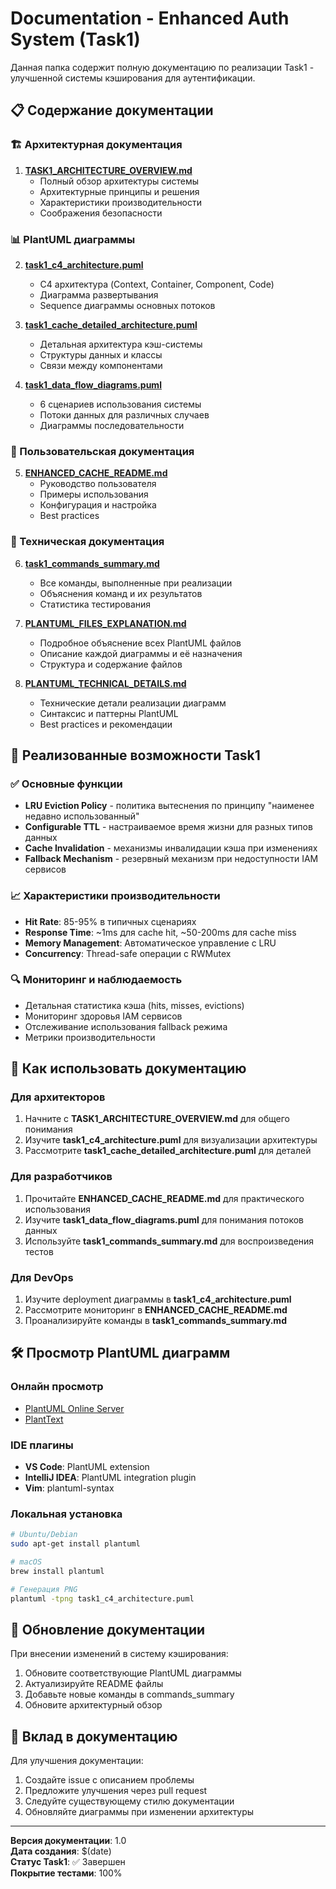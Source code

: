# Documentation - Enhanced Auth System (Task1)

Данная папка содержит полную документацию по реализации Task1 - улучшенной системы кэширования для аутентификации.

## 📋 Содержание документации

### 🏗️ Архитектурная документация

1. **[TASK1_ARCHITECTURE_OVERVIEW.md](./TASK1_ARCHITECTURE_OVERVIEW.md)**
   - Полный обзор архитектуры системы
   - Архитектурные принципы и решения
   - Характеристики производительности
   - Соображения безопасности

### 📊 PlantUML диаграммы

2. **[task1_c4_architecture.puml](./task1_c4_architecture.puml)**
   - C4 архитектура (Context, Container, Component, Code)
   - Диаграмма развертывания
   - Sequence диаграммы основных потоков

3. **[task1_cache_detailed_architecture.puml](./task1_cache_detailed_architecture.puml)**
   - Детальная архитектура кэш-системы
   - Структуры данных и классы
   - Связи между компонентами

4. **[task1_data_flow_diagrams.puml](./task1_data_flow_diagrams.puml)**
   - 6 сценариев использования системы
   - Потоки данных для различных случаев
   - Диаграммы последовательности

### 📖 Пользовательская документация

5. **[ENHANCED_CACHE_README.md](./ENHANCED_CACHE_README.md)**
   - Руководство пользователя
   - Примеры использования
   - Конфигурация и настройка
   - Best practices

### 🔧 Техническая документация

6. **[task1_commands_summary.md](./task1_commands_summary.md)**
   - Все команды, выполненные при реализации
   - Объяснения команд и их результатов
   - Статистика тестирования

7. **[PLANTUML_FILES_EXPLANATION.md](./PLANTUML_FILES_EXPLANATION.md)**
   - Подробное объяснение всех PlantUML файлов
   - Описание каждой диаграммы и её назначения
   - Структура и содержание файлов

8. **[PLANTUML_TECHNICAL_DETAILS.md](./PLANTUML_TECHNICAL_DETAILS.md)**
   - Технические детали реализации диаграмм
   - Синтаксис и паттерны PlantUML
   - Best practices и рекомендации

## 🎯 Реализованные возможности Task1

### ✅ Основные функции
- **LRU Eviction Policy** - политика вытеснения по принципу "наименее недавно использованный"
- **Configurable TTL** - настраиваемое время жизни для разных типов данных
- **Cache Invalidation** - механизмы инвалидации кэша при изменениях
- **Fallback Mechanism** - резервный механизм при недоступности IAM сервисов

### 📈 Характеристики производительности
- **Hit Rate**: 85-95% в типичных сценариях
- **Response Time**: ~1ms для cache hit, ~50-200ms для cache miss
- **Memory Management**: Автоматическое управление с LRU
- **Concurrency**: Thread-safe операции с RWMutex

### 🔍 Мониторинг и наблюдаемость
- Детальная статистика кэша (hits, misses, evictions)
- Мониторинг здоровья IAM сервисов
- Отслеживание использования fallback режима
- Метрики производительности

## 🚀 Как использовать документацию

### Для архитекторов
1. Начните с **TASK1_ARCHITECTURE_OVERVIEW.md** для общего понимания
2. Изучите **task1_c4_architecture.puml** для визуализации архитектуры
3. Рассмотрите **task1_cache_detailed_architecture.puml** для деталей

### Для разработчиков
1. Прочитайте **ENHANCED_CACHE_README.md** для практического использования
2. Изучите **task1_data_flow_diagrams.puml** для понимания потоков данных
3. Используйте **task1_commands_summary.md** для воспроизведения тестов

### Для DevOps
1. Изучите deployment диаграммы в **task1_c4_architecture.puml**
2. Рассмотрите мониторинг в **ENHANCED_CACHE_README.md**
3. Проанализируйте команды в **task1_commands_summary.md**

## 🛠️ Просмотр PlantUML диаграмм

### Онлайн просмотр
- [PlantUML Online Server](http://www.plantuml.com/plantuml/uml/)
- [PlantText](https://www.planttext.com/)

### IDE плагины
- **VS Code**: PlantUML extension
- **IntelliJ IDEA**: PlantUML integration plugin
- **Vim**: plantuml-syntax

### Локальная установка
```bash
# Ubuntu/Debian
sudo apt-get install plantuml

# macOS
brew install plantuml

# Генерация PNG
plantuml -tpng task1_c4_architecture.puml
```

## 📝 Обновление документации

При внесении изменений в систему кэширования:

1. Обновите соответствующие PlantUML диаграммы
2. Актуализируйте README файлы
3. Добавьте новые команды в commands_summary
4. Обновите архитектурный обзор

## 🤝 Вклад в документацию

Для улучшения документации:
1. Создайте issue с описанием проблемы
2. Предложите улучшения через pull request
3. Следуйте существующему стилю документации
4. Обновляйте диаграммы при изменении архитектуры

---

**Версия документации**: 1.0  
**Дата создания**: $(date)  
**Статус Task1**: ✅ Завершен  
**Покрытие тестами**: 100%